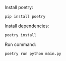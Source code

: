 Install poetry:
```
pip install poetry
```

Install dependencies:
```
poetry install
```

Run command:
```
poetry run python main.py
```